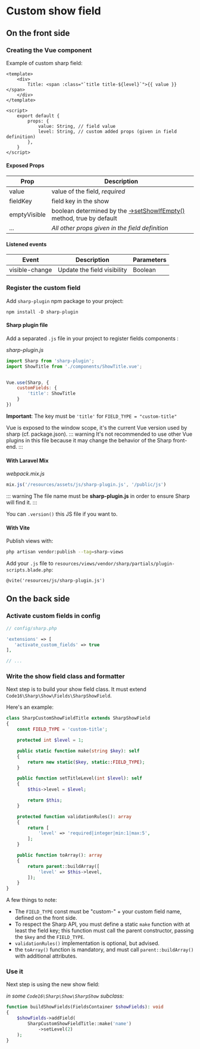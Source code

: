 # Custom show field

## On the front side

### Creating the Vue component

Example of custom sharp field:

```vue
<template>
    <div>
        Title: <span :class="`title title-${level}`">{{ value }}</span>
    </div>
</template>

<script>
    export default {
        props: {
            value: String, // field value
            level: String, // custom added props (given in field definition)
        },
    }
</script>
```

#### Exposed Props

| Prop            | Description                                 |
|-----------------|---------------------------------------------|
| value           | value of the field, *required*                                            |
| fieldKey        | field key in the show                       |
| emptyVisible    | boolean determined by the [->setShowIfEmpty()](building-show-page.md) method, true by default  |
| ...             | *All other props given in the field definition* |

#### Listened events

| Event           | Description                                 | Parameters |
|-----------------|---------------------------------------------|------------|
| visible-change | Update the field visibility |  Boolean |


### Register the custom field

Add `sharp-plugin` npm package to your project:

```
npm install -D sharp-plugin
```

#### Sharp plugin file

Add a separated `.js` file in your project to register fields components :

*sharp-plugin.js*

```js
import Sharp from 'sharp-plugin';
import ShowTitle from './components/ShowTitle.vue';


Vue.use(Sharp, {
    customFields: {
        'title': ShowTitle
    }
})
```
**Important**: The key must be `'title'` for `FIELD_TYPE = "custom-title"`

Vue is exposed to the window scope, it's the current Vue version used by sharp (cf. package.json).
::: warning
It's not recommended to use other Vue plugins in this file because it may change the behavior of the Sharp front-end.
:::

#### With Laravel Mix

*webpack.mix.js*

```js
mix.js('/resources/assets/js/sharp-plugin.js', '/public/js')
```

::: warning
The file name must be **sharp-plugin.js** in order to ensure Sharp will find it.
:::

You can `.version()` this JS file if you want to.

#### With Vite

Publish views with:
```bash
php artisan vendor:publish --tag=sharp-views
```

Add your `.js` file to `resources/views/vendor/sharp/partials/plugin-scripts.blade.php`:

```blade
@vite('resources/js/sharp-plugin.js')
```

## On the back side

### Activate custom fields in config

```php
// config/sharp.php

'extensions' => [
   'activate_custom_fields' => true
],

// ...
```


### Write the show field class and formatter

Next step is to build your show field class. It must extend `Code16\Sharp\Show\Fields\SharpShowField`.

Here's an example:

```php
class SharpCustomShowFieldTitle extends SharpShowField
{
    const FIELD_TYPE = 'custom-title';

    protected int $level = 1;

    public static function make(string $key): self
    {
        return new static($key, static::FIELD_TYPE);
    }

    public function setTitleLevel(int $level): self
    {
        $this->level = $level;

        return $this;
    }

    protected function validationRules(): array
    {
        return [
            'level' => 'required|integer|min:1|max:5',
        ];
    }

    public function toArray(): array
    {
        return parent::buildArray([
            'level' => $this->level,
        ]);
    }
}
```

A few things to note:

- The `FIELD_TYPE` const must be "custom-" + your custom field name, defined on the front side.
- To respect the Sharp API, you must define a static `make` function with at least the field key; this function must call the parent constructor, passing the `$key` and the `FIELD_TYPE`.
- `validationRules()` implementation is optional, but advised.
- the `toArray()` function is mandatory, and must call `parent::buildArray()` with additional attributes.


### Use it

Next step is using the new show field:

*in some `Code16\Sharp\Show\SharpShow` subclass:*

```php
function buildShowFields(FieldsContainer $showFields): void
{
    $showFields->addField(
        SharpCustomShowFieldTitle::make('name')
            ->setLevel(2)
    );
}
```

